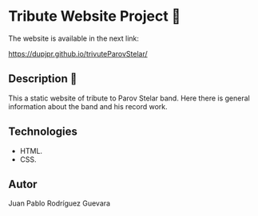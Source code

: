 # Tribute Website Project :trumpet:

The website is available in the next link:

https://dupjpr.github.io/trivuteParovStelar/

## Description :page_facing_up:

This a static website of tribute to Parov Stelar band. Here there is general information about the band and his record work.

## Technologies

* HTML.
* CSS.

## Autor
Juan Pablo Rodríguez Guevara
